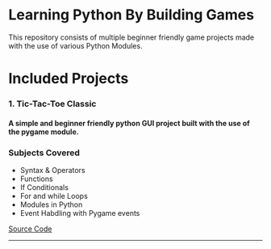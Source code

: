 # Learning Python By Building Games

This repository consists of multiple beginner friendly game projects made with the use of various Python Modules.

# Included Projects 


### 1. Tic-Tac-Toe Classic 

#### A simple and beginner friendly python GUI project built with the use of the pygame module.

### Subjects Covered

* Syntax & Operators 
* Functions
* If Conditionals
* For and while Loops
* Modules in Python
* Event Habdling with Pygame events

[Source Code](https://github.com/prakriti42/Learning-Python-By-Building-Games-/tree/main/Tic-Tac-Toe)

<hr>
